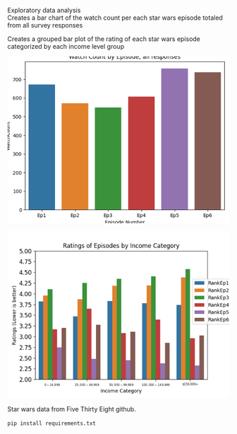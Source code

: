 Exploratory data analysis  
Creates a bar chart of the watch count per each star wars episode totaled from all survey responses  

Creates a grouped bar plot of the rating of each star wars episode categorized by each income level group

![Watch Count total per Star Wars Episode](WatchCount.png)

![Rating of each Episode by each income level](RatingsAndIncome.png)

Star wars data from Five Thirty Eight github.  

`pip install requirements.txt`